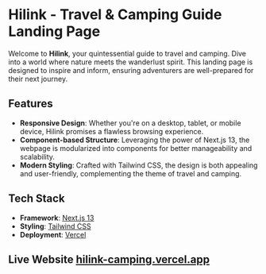 # Hilink - Travel & Camping Guide Landing Page

Welcome to **Hilink**, your quintessential guide to travel and camping. Dive into a world where nature meets the wanderlust spirit. This landing page is designed to inspire and inform, ensuring adventurers are well-prepared for their next journey.

## Features

- **Responsive Design**: Whether you're on a desktop, tablet, or mobile device, Hilink promises a flawless browsing experience.
- **Component-based Structure**: Leveraging the power of Next.js 13, the webpage is modularized into components for better manageability and scalability.
- **Modern Styling**: Crafted with Tailwind CSS, the design is both appealing and user-friendly, complementing the theme of travel and camping.

## Tech Stack

- **Framework**: [Next.js 13](https://nextjs.org/)
- **Styling**: [Tailwind CSS](https://tailwindcss.com/)
- **Deployment**: [Vercel](https://vercel.com/)

## Live Website [hilink-camping.vercel.app](https://hilink-camping.vercel.app/)
